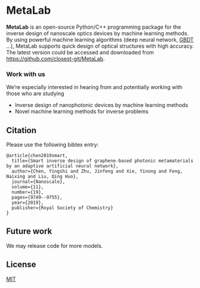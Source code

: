 # MetaLab

**MetaLab** is an open-source Python/C++ programming package for the inverse design of nanoscale optics devices by machine learning methods. By using powerful machine learning algorithms (deep neural network, [GBDT](https://github.com/closest-git/LiteMORT) ...),  MetaLab supports quick design of optical structures with high accuracy. The latest version could be accessed and downloaded from https://github.com/closest-git/MetaLab.

### Work with us

 We’re especially interested in hearing from and potentially working with those who are studying
- Inverse design of nanophotonic devices by machine learning methods
- Novel machine learning methods for inverse problems



## Citation

Please use the following bibtex entry:
```
@article{chen2019smart,
  title={Smart inverse design of graphene-based photonic metamaterials by an adaptive artificial neural network},
  author={Chen, Yingshi and Zhu, Jinfeng and Xie, Yinong and Feng, Naixing and Liu, Qing Huo},
  journal={Nanoscale},
  volume={11},
  number={19},
  pages={9749--9755},
  year={2019},
  publisher={Royal Society of Chemistry}
}
```

## Future work

We may release code for more models.

## License

[MIT](./LICENSE)